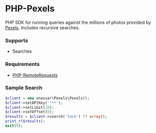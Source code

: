 # PHP-Pexels
PHP SDK for running queries against the millions of photos provided by
[Pexels](https://pexels.com). Includes recursive searches.

### Supports
- Searches

### Requirements
- [PHP-RemoteRequests](https://github.com/onassar/PHP-RemoteRequests)

### Sample Search
``` php
$client = new onassar\Pexels\Pexels();
$client->setAPIKey('***');
$client->setLimit(10);
$client->setOffset(0);
$results = $client->search('love') ?? array();
print_r($results);
exit(0);
```
